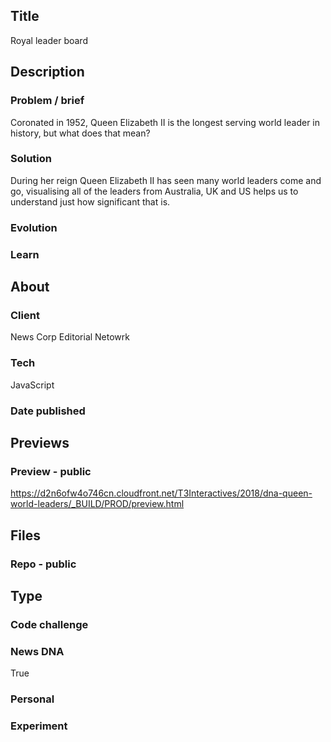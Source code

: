 ## Title
Royal leader board


## Description
  ### Problem / brief
  Coronated in 1952, Queen Elizabeth II is the longest serving world leader in history, but what does that mean?

  ### Solution
  During her reign Queen Elizabeth II has seen many world leaders come and go, visualising all of the leaders from Australia, UK and US helps us to understand just how significant that is.

  ### Evolution
  ### Learn


## About
  ### Client
  News Corp Editorial Netowrk
  ### Tech
  JavaScript
  ### Date published


## Previews
  ### Preview - public
  https://d2n6ofw4o746cn.cloudfront.net/T3Interactives/2018/dna-queen-world-leaders/_BUILD/PROD/preview.html


## Files
  ### Repo - public


## Type
  ### Code challenge
  ### News DNA
  True
  ### Personal
  ### Experiment